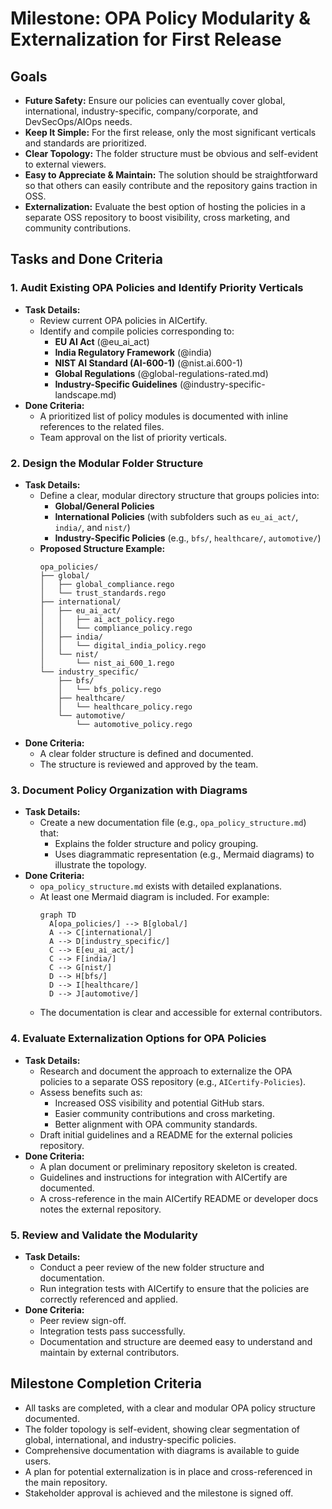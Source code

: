 # Milestone: OPA Policy Modularity & Externalization for First Release

## Goals
- **Future Safety:** Ensure our policies can eventually cover global, international, industry-specific, company/corporate, and DevSecOps/AIOps needs.
- **Keep It Simple:** For the first release, only the most significant verticals and standards are prioritized.
- **Clear Topology:** The folder structure must be obvious and self-evident to external viewers.
- **Easy to Appreciate & Maintain:** The solution should be straightforward so that others can easily contribute and the repository gains traction in OSS.
- **Externalization:** Evaluate the best option of hosting the policies in a separate OSS repository to boost visibility, cross marketing, and community contributions.

## Tasks and Done Criteria

### 1. Audit Existing OPA Policies and Identify Priority Verticals
- **Task Details:**
  - Review current OPA policies in AICertify.
  - Identify and compile policies corresponding to:
    - **EU AI Act** (@eu_ai_act)
    - **India Regulatory Framework** (@india)
    - **NIST AI Standard (AI-600-1)** (@nist.ai.600-1)
    - **Global Regulations** (@global-regulations-rated.md)
    - **Industry-Specific Guidelines** (@industry-specific-landscape.md)
- **Done Criteria:**
  - A prioritized list of policy modules is documented with inline references to the related files.
  - Team approval on the list of priority verticals.

### 2. Design the Modular Folder Structure
- **Task Details:**
  - Define a clear, modular directory structure that groups policies into:
    - **Global/General Policies**
    - **International Policies** (with subfolders such as `eu_ai_act/`, `india/`, and `nist/`)
    - **Industry-Specific Policies** (e.g., `bfs/`, `healthcare/`, `automotive/`)
  - **Proposed Structure Example:**
    ```
    opa_policies/
    ├── global/
    │   ├── global_compliance.rego
    │   └── trust_standards.rego
    ├── international/
    │   ├── eu_ai_act/
    │   │   ├── ai_act_policy.rego
    │   │   └── compliance_policy.rego
    │   ├── india/
    │   │   └── digital_india_policy.rego
    │   └── nist/
    │       └── nist_ai_600_1.rego
    └── industry_specific/
        ├── bfs/
        │   └── bfs_policy.rego
        ├── healthcare/
        │   └── healthcare_policy.rego
        └── automotive/
            └── automotive_policy.rego
    ```
- **Done Criteria:**
  - A clear folder structure is defined and documented.
  - The structure is reviewed and approved by the team.

### 3. Document Policy Organization with Diagrams
- **Task Details:**
  - Create a new documentation file (e.g., `opa_policy_structure.md`) that:
    - Explains the folder structure and policy grouping.
    - Uses diagrammatic representation (e.g., Mermaid diagrams) to illustrate the topology.
- **Done Criteria:**
  - `opa_policy_structure.md` exists with detailed explanations.
  - At least one Mermaid diagram is included. For example:
    ```mermaid
    graph TD
      A[opa_policies/] --> B[global/]
      A --> C[international/]
      A --> D[industry_specific/]
      C --> E[eu_ai_act/]
      C --> F[india/]
      C --> G[nist/]
      D --> H[bfs/]
      D --> I[healthcare/]
      D --> J[automotive/]
    ```
  - The documentation is clear and accessible for external contributors.

### 4. Evaluate Externalization Options for OPA Policies
- **Task Details:**
  - Research and document the approach to externalize the OPA policies to a separate OSS repository (e.g., `AICertify-Policies`).
  - Assess benefits such as:
    - Increased OSS visibility and potential GitHub stars.
    - Easier community contributions and cross marketing.
    - Better alignment with OPA community standards.
  - Draft initial guidelines and a README for the external policies repository.
- **Done Criteria:**
  - A plan document or preliminary repository skeleton is created.
  - Guidelines and instructions for integration with AICertify are documented.
  - A cross-reference in the main AICertify README or developer docs notes the external repository.

### 5. Review and Validate the Modularity
- **Task Details:**
  - Conduct a peer review of the new folder structure and documentation.
  - Run integration tests with AICertify to ensure that the policies are correctly referenced and applied.
- **Done Criteria:**
  - Peer review sign-off.
  - Integration tests pass successfully.
  - Documentation and structure are deemed easy to understand and maintain by external contributors.

## Milestone Completion Criteria
- All tasks are completed, with a clear and modular OPA policy structure documented.
- The folder topology is self-evident, showing clear segmentation of global, international, and industry-specific policies.
- Comprehensive documentation with diagrams is available to guide users.
- A plan for potential externalization is in place and cross-referenced in the main repository.
- Stakeholder approval is achieved and the milestone is signed off. 